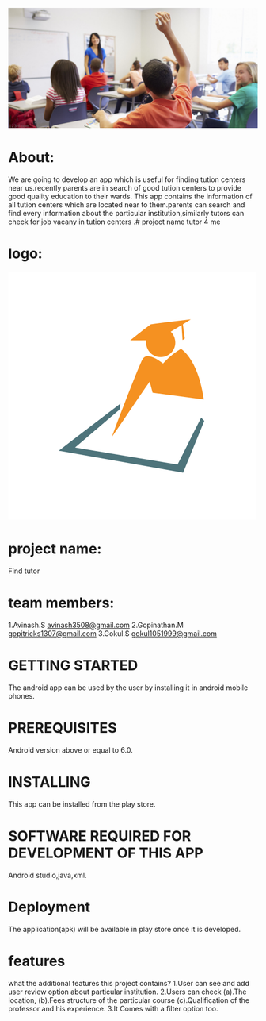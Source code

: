 ![alt text](https://github.com/avinash1373/find-tutor/blob/master/classroom.jpg)
# About:
We are going to develop an app which is useful for finding tution centers near us.recently parents are in search of good  tution centers to provide good quality  education to their wards.
This app contains the information of all tution centers which are located near to them.parents can search and find every information about the particular institution,similarly tutors can check for  job vacany in  tution centers .# project name
tutor 4 me


# logo:
![alt text](https://github.com/avinash1373/find-tutor/blob/master/716e7f3a783cf9bd42b2aad671c5859b.png)


# project name:
Find tutor

# team members:
1.Avinash.S         avinash3508@gmail.com
2.Gopinathan.M      gopitricks1307@gmail.com
3.Gokul.S           gokul1051999@gmail.com


# GETTING STARTED
The android app can be used by the user by installing it in android mobile phones.


# PREREQUISITES
Android version above or equal to 6.0.


# INSTALLING
This app can be installed from the play store.


# SOFTWARE REQUIRED FOR DEVELOPMENT OF THIS APP
Android studio,java,xml.


# Deployment
The application(apk) will be available in play store once it is developed.


# features
what the additional features this project contains?
1.User can see and add user review option about particular institution.
2.Users can check 
    (a).The location,
    (b).Fees structure of the particular course 
    (c).Qualification of the professor and his experience. 
3.It Comes with a filter option too.

